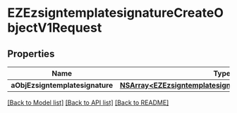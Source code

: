 # EZEzsigntemplatesignatureCreateObjectV1Request

## Properties
Name | Type | Description | Notes
------------ | ------------- | ------------- | -------------
**aObjEzsigntemplatesignature** | [**NSArray&lt;EZEzsigntemplatesignatureRequestCompound&gt;***](EZEzsigntemplatesignatureRequestCompound.md) |  | 

[[Back to Model list]](../README.md#documentation-for-models) [[Back to API list]](../README.md#documentation-for-api-endpoints) [[Back to README]](../README.md)


